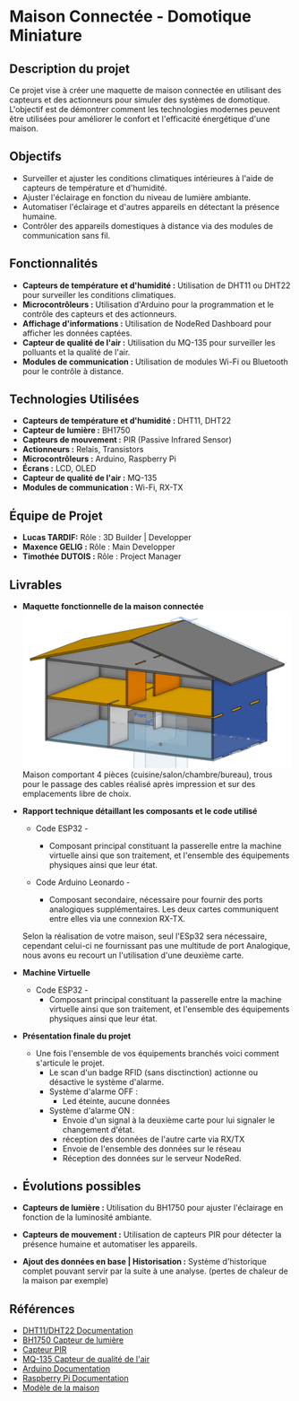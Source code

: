 
# Maison Connectée - Domotique Miniature

## Description du projet
Ce projet vise à créer une maquette de maison connectée en utilisant des capteurs et des actionneurs pour simuler des systèmes de domotique. L'objectif est de démontrer comment les technologies modernes peuvent être utilisées pour améliorer le confort et l'efficacité énergétique d'une maison.

## Objectifs
- Surveiller et ajuster les conditions climatiques intérieures à l'aide de capteurs de température et d'humidité.
- Ajuster l'éclairage en fonction du niveau de lumière ambiante.
- Automatiser l'éclairage et d'autres appareils en détectant la présence humaine.
- Contrôler des appareils domestiques à distance via des modules de communication sans fil.

## Fonctionnalités
- **Capteurs de température et d'humidité :** Utilisation de DHT11 ou DHT22 pour surveiller les conditions climatiques.
- **Microcontrôleurs :** Utilisation d'Arduino pour la programmation et le contrôle des capteurs et des actionneurs.
- **Affichage d'informations :** Utilisation de NodeRed Dashboard pour afficher les données captées.
- **Capteur de qualité de l'air :** Utilisation du MQ-135 pour surveiller les polluants et la qualité de l'air.
- **Modules de communication :** Utilisation de modules Wi-Fi ou Bluetooth pour le contrôle à distance.

## Technologies Utilisées
- **Capteurs de température et d'humidité :** DHT11, DHT22
- **Capteur de lumière :** BH1750
- **Capteurs de mouvement :** PIR (Passive Infrared Sensor)
- **Actionneurs :** Relais, Transistors
- **Microcontrôleurs :** Arduino, Raspberry Pi
- **Écrans :** LCD, OLED
- **Capteur de qualité de l'air :** MQ-135
- **Modules de communication :** Wi-Fi, RX-TX

## Équipe de Projet
- **Lucas TARDIF:** Rôle : 3D Builder | Developper
- **Maxence GELIG :** Rôle : Main Developper
- **Timothée DUTOIS :** Rôle : Project Manager

## Livrables
- **Maquette fonctionnelle de la maison connectée**
   <img alt="image" src="project/model.png">
   Maison comportant 4 pièces (cuisine/salon/chambre/bureau), trous pour le passage des cables réalisé après impression et sur des emplacements libre de choix.
- **Rapport technique détaillant les composants et le code utilisé**
  - Code ESP32 -
       - Composant principal constituant la passerelle entre la machine virtuelle ainsi que son traitement, et l'ensemble des équipements physiques ainsi que leur état.
    
  - Code Arduino Leonardo -
      - Composant secondaire, nécessaire pour fournir des ports analogiques supplémentaires. Les deux cartes communiquent entre elles via une connexion RX-TX.

   Selon la réalisation de votre maison, seul l'ESp32 sera nécessaire, cependant celui-ci ne fournissant pas une multitude de port Analogique, nous avons eu recourt un l'utilisation d'une deuxième carte.

- **Machine Virtuelle**
  - Code ESP32 -
       - Composant principal constituant la passerelle entre la machine virtuelle ainsi que son traitement, et l'ensemble des équipements physiques ainsi que leur état.
    
- **Présentation finale du projet**
     - Une fois l'ensemble de vos équipements branchés voici comment s'articule le projet.
          - Le scan d'un badge RFID (sans disctinction) actionne ou désactive le système d'alarme.
          - Système d'alarme OFF :
               - Led éteinte, aucune données
          - Système d'alarme ON :
               - Envoie d'un signal à la deuxième carte pour lui signaler le changement d'état.
               - réception des données de l'autre carte via RX/TX
               - Envoie de l'ensemble des données sur le réseau
               - Réception des données sur le serveur NodeRed.

- ## Évolutions possibles
- **Capteurs de lumière :** Utilisation du BH1750 pour ajuster l'éclairage en fonction de la luminosité ambiante.
- **Capteurs de mouvement :** Utilisation de capteurs PIR pour détecter la présence humaine et automatiser les appareils.
- **Ajout des données en base | Historisation :** Système d'historique complet pouvant servir par la suite à une analyse. (pertes de chaleur de la maison par exemple)

## Références
- [DHT11/DHT22 Documentation](https://www.adafruit.com/product/386)
- [BH1750 Capteur de lumière](https://www.sparkfun.com/products/retired/12055)
- [Capteur PIR](https://www.adafruit.com/product/189)
- [MQ-135 Capteur de qualité de l'air](https://www.adafruit.com/product/3199)
- [Arduino Documentation](https://www.arduino.cc/en/Guide)
- [Raspberry Pi Documentation](https://www.raspberrypi.org/documentation/)
- [Modèle de la maison](https://cad.onshape.com/documents/de840b971062f1b6a3d2750f/w/ea7fc6207572d0be96b95fa8/e/23b2df6f54c7adfef7c06e8f)

